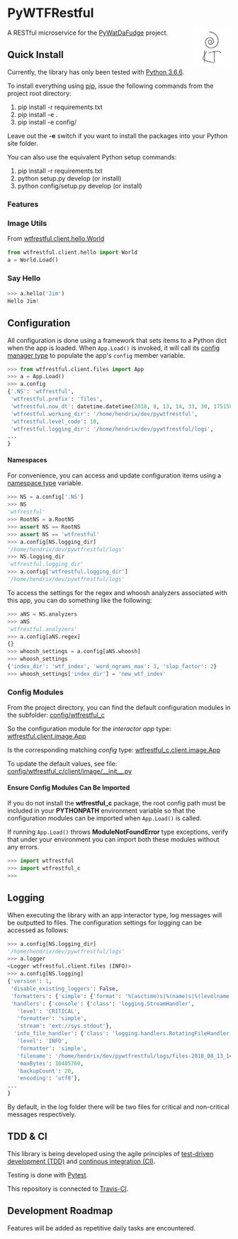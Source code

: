 # PyWTFRestful
<img align="right" width=84 height=84 src="https://github.com/happyfaults/site-common/raw/master/images/logo128.png"/>A RESTful microservice for the [PyWatDaFudge](https://github.com/happyfaults/pywatdafudge) project.


## Quick Install
Currently, the library has only been tested with [Python 3.6.6](https://www.python.org/downloads/release/python-366/).

To install everything using [pip](https://pypi.org/project/pip/), issue the following commands from the project root directory:

1. pip install -r requirements.txt
2. pip install -e .
3. pip install -e config/

Leave out the **-e** switch if you want to install the packages into your Python site folder.

You can also use the equivalent Python setup commands:

1. pip install -r requirements.txt
2. python setup.py develop (or install)
3. python config/setup.py develop (or install)

### Features

### Image Utils

From [wtfrestful.client.hello.World](https://github.com/happyfaults/pywtfrestful/blob/master/src/wtfrestful/client/hello/__init__.py)
```python
from wtfrestful.client.hello import World
a = World.Load()
```

### Say Hello

```python
>>> a.hello('Jim')
Hello Jim!
```

## Configuration
All configuration is done using a framework that sets items to a Python dict when the app is loaded. When `App.Load()` is invoked, it will call its [config manager type](https://github.com/happyfaults/pywtfrestful/blob/master/src/wtfrestful/lib/client/config.py) to populate the app's `config` member variable.
```python
>>> from wtfrestful.client.files import App
>>> a = App.Load()
>>> a.config
{'.NS': 'wtfrestful',
 'wtfrestful.prefix': 'files',
 'wtfrestful.now_dt': datetime.datetime(2018, 8, 13, 14, 33, 30, 175158),
 'wtfrestful.working_dir': '/home/hendrix/dev/pywtfrestful',
 'wtfrestful.level_code': 10,
 'wtfrestful.logging_dir': '/home/hendrix/dev/pywtfrestful/logs',
...
}
```
#### Namespaces
For convenience, you can access and update configuration items using a [namespace type](https://github.com/happyfaults/pywtfrestful/blob/master/src/wtfrestful/lib/lang/namespace.py) variable.
```python
>>> NS = a.config['.NS']
>>> NS
'wtfrestful'
>>> RootNS = a.RootNS
>>> assert NS == RootNS
>>> assert NS == 'wtfrestful'
>>> a.config[NS.logging_dir]
'/home/hendrix/dev/pywtfrestful/logs'
>>> NS.logging_dir
'wtfrestful.logging_dir'
>>> a.config['wtfrestful.logging_dir']
'/home/hendrix/dev/pywtfrestful/logs'
```
To access the settings for the regex and whoosh analyzers associated with this app, you can do something like the following:
```python
>>> aNS = NS.analyzers
>>> aNS
'wtfrestful.analyzers'
>>> a.config[aNS.regex]
{}
>>> whoosh_settings = a.config[aNS.whoosh]
>>> whoosh_settings
{'index_dir': 'wtf_index', 'word_ngrams_max': 3, 'slop_factor': 2}
>>> whoosh_settings['index_dir'] = 'new_wtf_index'
```
### Config Modules
From the project directory, you can find the default configuration modules in the subfolder: [config/wtfrestful_c](https://github.com/happyfaults/pywtfrestful/tree/master/config/wtfrestful_c)

So the configuration module for the *interactor app* type: [wtfrestful.client.image.App](https://github.com/happyfaults/pywtfrestful/blob/master/src/wtfrestful/client/image/__init__.py)

Is the corresponding matching *config* type: [wtfrestful_c.client.image.App](https://github.com/happyfaults/pywtfrestful/blob/master/config/wtfrestful_c/client/image/__init__.py)

To update the default values, see file: [config/wtfrestful_c/client/image/\_\_init\_\_.py](https://github.com/happyfaults/pywtfrestful/blob/master/config/wtfrestful_c/client/image/__init__.py)

#### Ensure Config Modules Can Be Imported
If you do not install the **wtfrestful_c** package, the root config path must be included in your **PYTHONPATH** environment variable so that the configuration modules can be imported when `App.Load()` is called.

If running `App.Load()` throws **ModuleNotFoundError** type exceptions, verify that under your environment you can import both these modules without any errors.
```python
>>> import wtfrestful
>>> import wtfrestful_c
>>> 
```

## Logging
When executing the library with an app interactor type, log messages will be outputted to files. The configuration settings for logging can be accessed as follows:
```python
>>> a.config[NS.logging_dir]
'/home/hendrix/dev/pywtfrestful/logs'
>>> a.logger
<Logger wtfrestful.client.files (INFO)>
>>> a.config[NS.logging]
{'version': 1,
 'disable_existing_loggers': False,
 'formatters': {'simple': {'format': '%(asctime)s|%(name)s|%(levelname)s: %(message)s'}},
 'handlers': {'console': {'class': 'logging.StreamHandler',
   'level': 'CRITICAL',
   'formatter': 'simple',
   'stream': 'ext://sys.stdout'},
  'info_file_handler': {'class': 'logging.handlers.RotatingFileHandler',
   'level': 'INFO',
   'formatter': 'simple',
   'filename': '/home/hendrix/dev/pywtfrestful/logs/files-2018_08_13_14_33_30-info.log',
   'maxBytes': 10485760,
   'backupCount': 20,
   'encoding': 'utf8'},
...
}
```
By default, in the log folder there will be two files for critical and non-critical messages respectively.
## TDD & CI

This library is being developed using the agile principles of [test-driven development (TDD)](http://agiledata.org/essays/tdd.html) and [continous integration (CI)](https://www.atlassian.com/continuous-delivery/ci-vs-ci-vs-cd).

Testing is done with [Pytest](https://docs.pytest.org/en/latest/). 

This repository is connected to [Travis-CI](https://travis-ci.org/happyfaults/pywtfrestful).

## Development Roadmap

Features will be added as repetitive daily tasks are encountered. 

